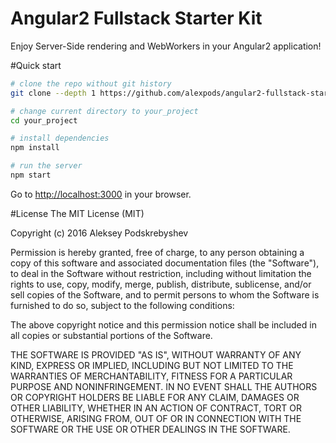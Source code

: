 # Angular2 Fullstack Starter Kit
Enjoy Server-Side rendering and WebWorkers in your Angular2 application!

#Quick start
```bash
# clone the repo without git history
git clone --depth 1 https://github.com/alexpods/angular2-fullstack-starter.git your_poject

# change current directory to your_project
cd your_project

# install dependencies
npm install

# run the server
npm start
```
Go to [http://localhost:3000](http://localhost:3000 ) in your browser.

#License
The MIT License (MIT)

Copyright (c) 2016 Aleksey Podskrebyshev

Permission is hereby granted, free of charge, to any person obtaining a copy
of this software and associated documentation files (the "Software"), to deal
in the Software without restriction, including without limitation the rights
to use, copy, modify, merge, publish, distribute, sublicense, and/or sell
copies of the Software, and to permit persons to whom the Software is
furnished to do so, subject to the following conditions:

The above copyright notice and this permission notice shall be included in all
copies or substantial portions of the Software.

THE SOFTWARE IS PROVIDED "AS IS", WITHOUT WARRANTY OF ANY KIND, EXPRESS OR
IMPLIED, INCLUDING BUT NOT LIMITED TO THE WARRANTIES OF MERCHANTABILITY,
FITNESS FOR A PARTICULAR PURPOSE AND NONINFRINGEMENT. IN NO EVENT SHALL THE
AUTHORS OR COPYRIGHT HOLDERS BE LIABLE FOR ANY CLAIM, DAMAGES OR OTHER
LIABILITY, WHETHER IN AN ACTION OF CONTRACT, TORT OR OTHERWISE, ARISING FROM,
OUT OF OR IN CONNECTION WITH THE SOFTWARE OR THE USE OR OTHER DEALINGS IN THE
SOFTWARE.

